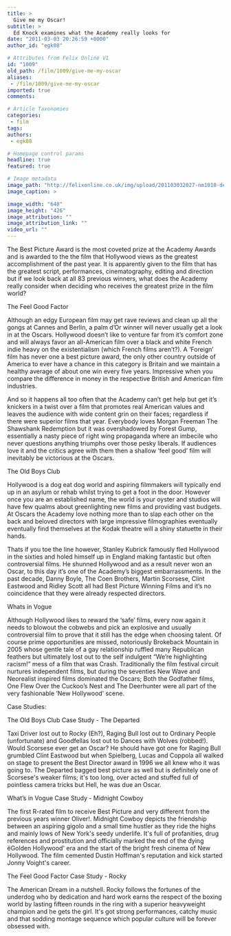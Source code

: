 ```yaml
---
title: >
  Give me my Oscar!
subtitle: >
  Ed Knock examines what the Academy really looks for
date: "2011-03-03 20:26:59 +0000"
author_id: "egk08"

# Attributes from Felix Online V1
id: "1009"
old_path: /film/1009/give-me-my-oscar
aliases:
 - /film/1009/give-me-my-oscar
imported: true
comments:

# Article Taxonomies
categories:
 - film
tags:
authors:
 - egk08

# Homepage control params
headline: true
featured: true

# Image metadata
image_path: "http://felixonline.co.uk/img/upload/201103032027-nm1010-departed.jpg"
image_caption: >

image_width: "640"
image_height: "426"
image_attribution: ""
image_attribution_link: ""
video_url: ""
---
```


The Best Picture Award is the most coveted prize at the Academy Awards and is awarded to the the film that Hollywood views as the greatest accomplishment of the past year. It is apparently given to the film that has the greatest script, performances, cinematography, editing and direction but if we look back at all 83 previous winners, what does the Academy really consider when deciding who receives the greatest prize in the film world?

The Feel Good Factor

Although an edgy European film may get rave reviews and clean up all the gongs at Cannes and Berlin, a palm d’Or winner will never usually get a look in at the Oscars. Hollywood doesn’t like to venture far from it’s comfort zone and will always favor an all-American film over a black and white French indie heavy on the existentialism (which French films aren’t?). A ‘Foreign’ film has never one a best picture award, the only other country outside of America to ever have a chance in this category is Britain and we maintain a healthy average of about one win every five years. Impressive when you compare the difference in money in the respective British and American film industries.

And so it happens all too often that the Academy can’t get help but get it’s knickers in a twist over a film that promotes real American values and leaves the audience with wide content grin on their faces; regardless if there were superior films that year. Everybody loves Morgan Freeman The Shawshank Redemption but it was overshadowed by Forest Gump, essentially a nasty piece of right wing propaganda where an imbecile who never questions anything triumphs over those pesky liberals. If audiences love it and the critics agree with them then a shallow ‘feel good’ film will inevitably be victorious at the Oscars.

The Old Boys Club

Hollywood is a dog eat dog world and aspiring filmmakers will typically end up in an asylum or rehab whilst trying to get a foot in the door. However once you are an established name, the world is your oyster and studios will have few qualms about greenlighting new films and providing vast budgets. At Oscars the Academy love nothing more than to slap each other on the back and beloved directors with large impressive filmographies eventually eventually find themselves at the Kodak theatre will a shiny statuette in their hands.

Thats if you toe the line however, Stanley Kubrick famously fled Hollywood in the sixties and holed himself up in England making fantastic but often controversial films. He shunned Hollywood and as a result never won an Oscar, to this day it’s one of the Academy’s biggest embarrassments. In the past decade, Danny Boyle, The Coen Brothers, Martin Scorsese, Clint Eastwood and Ridley Scott all had Best Picture Winning Films and it’s no coincidence that they were already respected directors.

Whats in Vogue

Although Hollywood likes to reward the ‘safe’ films, every now again it needs to blowout the cobwebs and pick an explosive and usually controversial film to prove that it still has the edge when choosing talent. Of course prime opportunities are missed, notoriously Brokeback Mountain in 2005 whose gentle tale of a gay relationship ruffled many Republican feathers but ultimately lost out to the self indulgent “We’re highlighting racism!” mess of a film that was Crash. Traditionally the film festival circuit nurtures independent films, but during the seventies New Wave and Neorealist inspired films dominated the Oscars; Both the Godfather films, One Flew Over the Cuckoo’s Nest and The Deerhunter were all part of the very fashionable ‘New Hollywood’ scene.

Case Studies:

The Old Boys Club Case Study - The Departed

Taxi Driver lost out to Rocky (Eh?), Raging Bull lost out to Ordinary People (unfortunate) and Goodfellas lost out to Dances with Wolves (robbed!). Would Scorsese ever get an Oscar? He should have got one for Raging Bull grumbled Clint Eastwood but when Spielberg, Lucas and Coppola all walked on stage to present the Best Director award in 1996 we all knew who it was going to. The Departed bagged best picture as well but is definitely one of Scorsese's weaker films; it's too long, over acted and stuffed full of pointless camera tricks but Hell, he was due an Oscar.

What’s in Vogue Case Study - Midnight Cowboy

The first R-rated film to receive Best Picture and very different from the previous years winner Oliver!. Midnight Cowboy depicts the friendship between an aspiring gigolo and a small time hustler as they ride the highs and mainly lows of New York's seedy underlife. It's full of profanities, drug references and prostitution and officially marked the end of the dying ëGolden Hollywood' era and the start of the bright fresh cinema of New Hollywood. The film cemented Dustin Hoffman's reputation and kick started Jonny Voight's career.

The Feel Good Factor Case Study - Rocky

The American Dream in a nutshell. Rocky follows the fortunes of the underdog who by dedication and hard work earns the respect of the boxing world by lasting fifteen rounds in the ring with a superior heavyweight champion and he gets the girl. It's got strong performances, catchy music and that sodding montage sequence which popular culture will be forever obsessed with.

